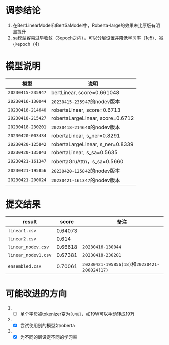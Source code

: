 # 调参结论
1. 在BertLinearModel和BertSaModel中，Roberta-large的效果未比原版有明显提升
2. sa模型容易过早收敛（3epoch之内），可以分层设置并降低学习率（1e5）、减小epoch（4）

# 模型说明
| 模型              | 说明                             |
| ----------------- | -------------------------------- |
| `20230415-235947` | bertLinear, score=0.661048       |
| `20230416-130044` | `20230415-235947`的nodev版本     |
| `20230418-214640` | robertaLinear, score=0.6713      |
| `20230418-215427` | robertaLargeLinear, score=0.6712 |
| `20230418-230201` | `20230418-214640`的nodev版本     |
| `20230420-003434` | robertaLinear, s_ner=0.8291      |
| `20230420-125842` | robertaLargeLinear, s_ner=0.8339 |
| `20230420-135843` | robertaLinear, s_sa=0.5635       |
| `20230421-161347` | robertaGruAttn，s_sa=0.5660      |
| `20230421-195856` | `20230420-125842`的nodev版本     |
| `20230421-200024` | `20230421-161347`的nodev版本     |

# 提交结果

| result              | score   | 备注                                         |
| ------------------- | ------- | -------------------------------------------- |
| `linear1.csv`       | 0.64073 |                                              |
| `linear2.csv`       | 0.614   |                                              |
| `linear_nodev.csv`  | 0.66618 | `20230416-130044`                            |
| `linear_nodev1.csv` | 0.67381 | `20230418-230201`                            |
| `ensembled.csv`     | 0.70061 | `20230421-195856(18)`和`20230421-200024(17)` |

# 可能改进的方向

1. - [ ] 单个字母被tokenizer变为`[UNK]`，如19W可以手动转成19万
2. - [x] 尝试使用别的模型如roberta
3. - [x] 为不同的层设定不同的学习率
